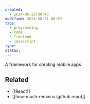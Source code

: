 ```yaml
---
created:
  - 2024-06-21T08:46
modified: 2024-06-21 08:50
tags:
  - programming
  - code
  - frontend
  - javascript
type: 
status: 
---
```

A framework for creating mobile apps
## Related
* [[React]]
* [[how-much-remains (github repo)]]